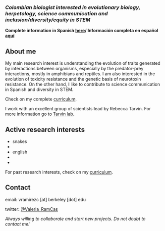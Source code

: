 ### _Colombian biologist interested in evolutionary biology, herpetology, science communication and inclusion/diversity/equity in STEM_

**Complete information in Spanish [here](https://github.com/esperando370/vramirezc_website/edit/master/curriculum.md)/ Información completa en español [aquí](https://github.com/esperando370/vramirezc_website/edit/master/curriculum.md)**

## About me

My main research interest is understanding the evolution of traits generated by interactions between organisms, especially by the predator-prey interactions, mostly in amphibians and reptiles. I am also interested in the evolution of toxicity resistance and the genetic basis of neurotoxin resistance. On the other hand, I like to contribute to science communication in Spanish and diversity in STEM. 


Check on my complete [curriculum](https://github.com/esperando370/vramirezc_website/edit/master/curriculum.md).

I work with an excellent group of scientists lead by Rebecca Tarvin. For more information go to [Tarvin lab](https://www.tarvinlab.org/).

## Active research interests

- snakes
- 
- english
- 
-

For past research interests, check on my [curriculum](https://github.com/esperando370/vramirezc_website/edit/master/curriculum.md).

## Contact
email: vramirezc [at] berkeley [dot] edu

twitter: [@Valeria_RamCas](https://twitter.com/Valeria_RamCas)

*Always willing to collaborate and start new projects. Do not doubt to contact me!*

